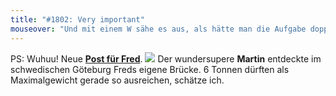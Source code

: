 ```yaml
---
title: "#1802: Very important"
mouseover: "Und mit einem W sähe es aus, als hätte man die Aufgabe doppelt erledigt."
---
```


PS:
Wuhuu! Neue <a href="http://www.fonflatter.de/post"><strong>Post für Fred</strong></a>. 
<a href="http://www.fonflatter.de/post"><img src="http://www.fonflatter.de/bilder/post/post_fredsbron_martin.jpg" /></a>
Der wundersupere <strong>Martin</strong> entdeckte im schwedischen Göteburg Freds eigene Brücke. 6 Tonnen dürften als Maximalgewicht gerade so ausreichen, schätze ich.


